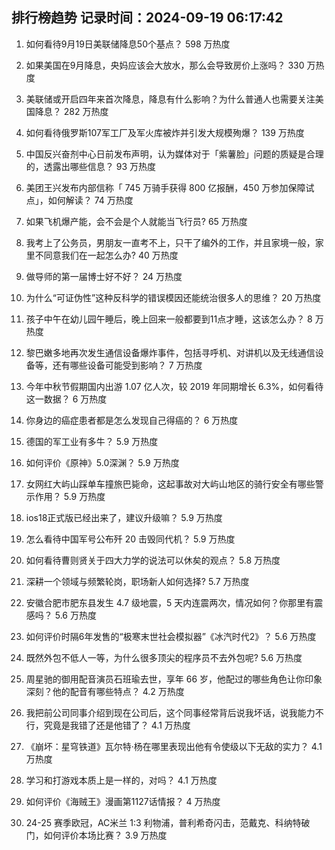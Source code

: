 
## 排行榜趋势 记录时间：2024-09-19 06:17:42
  
  1. 如何看待9月19日美联储降息50个基点？ 598 万热度
    
  2. 如果美国在9月降息，央妈应该会大放水，那么会导致房价上涨吗？ 330 万热度
    
  3. 美联储或开启四年来首次降息，降息有什么影响？为什么普通人也需要关注美国降息？ 282 万热度
    
  4. 如何看待俄罗斯107军工厂及军火库被炸并引发大规模殉爆？ 139 万热度
    
  5. 中国反兴奋剂中心日前发布声明，认为媒体对于「紫薯脸」问题的质疑是合理的，透露出哪些信息？ 93 万热度
    
  6. 美团王兴发布内部信称「 745 万骑手获得 800 亿报酬，450 万参加保障试点」，如何解读？ 74 万热度
    
  7. 如果飞机爆产能，会不会是个人就能当飞行员? 65 万热度
    
  8. 我考上了公务员，男朋友一直考不上，只干了编外的工作，并且家境一般，家里不同意我们在一起怎么办? 40 万热度
    
  9. 做导师的第一届博士好不好？ 24 万热度
    
  10. 为什么“可证伪性”这种反科学的错误模因还能统治很多人的思维？ 20 万热度
    
  11. 孩子中午在幼儿园午睡后，晚上回来一般都要到11点才睡，这该怎么办？ 8 万热度
    
  12. 黎巴嫩多地再次发生通信设备爆炸事件，包括寻呼机、对讲机以及无线通信设备等，还有哪些设备可能受到影响？ 7 万热度
    
  13. 今年中秋节假期国内出游 1.07 亿人次，较 2019 年同期增长 6.3%，如何看待这一数据？ 6 万热度
    
  14. 你身边的癌症患者都是怎么发现自己得癌的？ 6 万热度
    
  15. 德国的军工业有多牛？ 5.9 万热度
    
  16. 如何评价《原神》5.0深渊？ 5.9 万热度
    
  17. ﻿女网红大屿山踩单车撞旅巴毙命，这起事故对大屿山地区的骑行安全有哪些警示作用？ 5.9 万热度
    
  18. ios18正式版已经出来了，建议升级嘛？ 5.9 万热度
    
  19. 怎么看待中国军号公布歼 20 击毁同代机？ 5.9 万热度
    
  20. 如何看待曹则贤关于四大力学的说法可以休矣的观点？ 5.8 万热度
    
  21. 深耕一个领域与频繁轮岗，职场新人如何选择? 5.7 万热度
    
  22. 安徽合肥市肥东县发生 4.7 级地震，5 天内连震两次，情况如何？你那里有震感吗？ 5.6 万热度
    
  23. 如何评价时隔6年发售的“极寒末世社会模拟器”《冰汽时代2》？ 5.6 万热度
    
  24. 既然外包不低人一等，为什么很多顶尖的程序员不去外包呢? 5.6 万热度
    
  25. 周星驰的御用配音演员石班瑜去世，享年 66 岁，他配过的哪些角色让你印象深刻？他的配音有哪些特点？ 4.2 万热度
    
  26. 我把前公司同事介绍到现在公司后，这个同事经常背后说我坏话，说我能力不行，究竟是我错了还是他错了？ 4.1 万热度
    
  27. 《崩坏：星穹铁道》瓦尔特·杨在哪里表现出他有令使级以下无敌的实力？ 4.1 万热度
    
  28. 学习和打游戏本质上是一样的，对吗？ 4.1 万热度
    
  29. 如何评价《海贼王》漫画第1127话情报？ 4 万热度
    
  30. 24-25 赛季欧冠，AC米兰 1:3 利物浦，普利希奇闪击，范戴克、科纳特破门，如何评价本场比赛？ 3.9 万热度
    